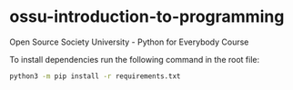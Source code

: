 # ossu-introduction-to-programming

Open Source Society University - Python for Everybody Course

To install dependencies run the following command in the root file:

```bash
python3 -m pip install -r requirements.txt
```